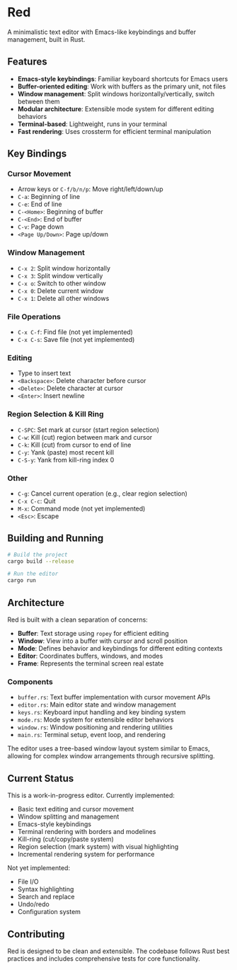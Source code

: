 # Red

A minimalistic text editor with Emacs-like keybindings and buffer management, built in Rust.

## Features

- **Emacs-style keybindings**: Familiar keyboard shortcuts for Emacs users
- **Buffer-oriented editing**: Work with buffers as the primary unit, not files
- **Window management**: Split windows horizontally/vertically, switch between them
- **Modular architecture**: Extensible mode system for different editing behaviors
- **Terminal-based**: Lightweight, runs in your terminal
- **Fast rendering**: Uses crossterm for efficient terminal manipulation

## Key Bindings

### Cursor Movement
- Arrow keys or `C-f/b/n/p`: Move right/left/down/up
- `C-a`: Beginning of line
- `C-e`: End of line
- `C-<Home>`: Beginning of buffer
- `C-<End>`: End of buffer
- `C-v`: Page down
- `<Page Up/Down>`: Page up/down

### Window Management
- `C-x 2`: Split window horizontally
- `C-x 3`: Split window vertically
- `C-x o`: Switch to other window
- `C-x 0`: Delete current window
- `C-x 1`: Delete all other windows

### File Operations
- `C-x C-f`: Find file (not yet implemented)
- `C-x C-s`: Save file (not yet implemented)

### Editing
- Type to insert text
- `<Backspace>`: Delete character before cursor
- `<Delete>`: Delete character at cursor
- `<Enter>`: Insert newline

### Region Selection & Kill Ring
- `C-SPC`: Set mark at cursor (start region selection)
- `C-w`: Kill (cut) region between mark and cursor
- `C-k`: Kill (cut) from cursor to end of line
- `C-y`: Yank (paste) most recent kill
- `C-S-y`: Yank from kill-ring index 0

### Other
- `C-g`: Cancel current operation (e.g., clear region selection)
- `C-x C-c`: Quit
- `M-x`: Command mode (not yet implemented)
- `<Esc>`: Escape

## Building and Running

```bash
# Build the project
cargo build --release

# Run the editor
cargo run
```

## Architecture

Red is built with a clean separation of concerns:

- **Buffer**: Text storage using `ropey` for efficient editing
- **Window**: View into a buffer with cursor and scroll position
- **Mode**: Defines behavior and keybindings for different editing contexts
- **Editor**: Coordinates buffers, windows, and modes
- **Frame**: Represents the terminal screen real estate

### Components

- `buffer.rs`: Text buffer implementation with cursor movement APIs
- `editor.rs`: Main editor state and window management
- `keys.rs`: Keyboard input handling and key binding system
- `mode.rs`: Mode system for extensible editor behaviors
- `window.rs`: Window positioning and rendering utilities
- `main.rs`: Terminal setup, event loop, and rendering

The editor uses a tree-based window layout system similar to Emacs, allowing for complex window arrangements through recursive splitting.

## Current Status

This is a work-in-progress editor. Currently implemented:
- Basic text editing and cursor movement
- Window splitting and management  
- Emacs-style keybindings
- Terminal rendering with borders and modelines
- Kill-ring (cut/copy/paste system)
- Region selection (mark system) with visual highlighting
- Incremental rendering system for performance

Not yet implemented:
- File I/O
- Syntax highlighting
- Search and replace
- Undo/redo
- Configuration system

## Contributing

Red is designed to be clean and extensible. The codebase follows Rust best practices and includes comprehensive tests for core functionality.